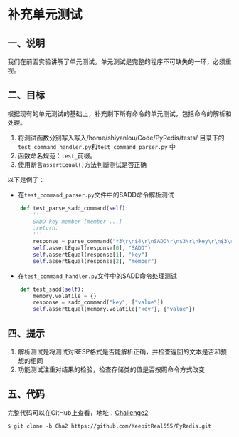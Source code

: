 # 补充单元测试

## 一、说明

我们在前面实验讲解了单元测试。单元测试是完整的程序不可缺失的一环，必须重视。

## 二、目标

根据现有的单元测试的基础上，补充剩下所有命令的单元测试，包括命令的解析和处理。

1. 将测试函数分别写入写入/home/shiyanlou/Code/PyRedis/tests/ 目录下的`test_command_handler.py`和`test_command_parser.py` 中
2. 函数命名规范：`test_`前缀。
3. 使用断言`assertEqual()`方法判断测试是否正确

以下是例子：

- 在`test_command_parser.py`文件中的SADD命令解析测试

```python
    def test_parse_sadd_command(self):
        '''
        SADD key member [member ...]
        :return:
        '''
        response = parse_command("*3\r\n$4\r\nSADD\r\n$3\r\nkey\r\n$3\r\nmember\r\n", 0)
        self.assertEqual(response[0], "SADD")
        self.assertEqual(response[1], "key")
        self.assertEqual(response[2], "member")
```

- 在`test_command_handler.py`文件中的SADD命令处理测试

```python
    def test_sadd(self):
        memory.volatile = {}
        response = sadd_command("key", ["value"])
        self.assertEqual(memory.volatile["key"], {"value"})
```


## 四、提示

1. 解析测试是将测试对RESP格式是否能解析正确，并检查返回的文本是否和预想的相同
2. 功能测试注重对结果的检验，检查存储类的值是否按照命令方式改变

## 五、代码

完整代码可以在GitHub上查看，地址：[Challenge2](https://github.com/KeepitReal555/PyRedis/Cha2)

```
$ git clone -b Cha2 https://github.com/KeepitReal555/PyRedis.git 
```

